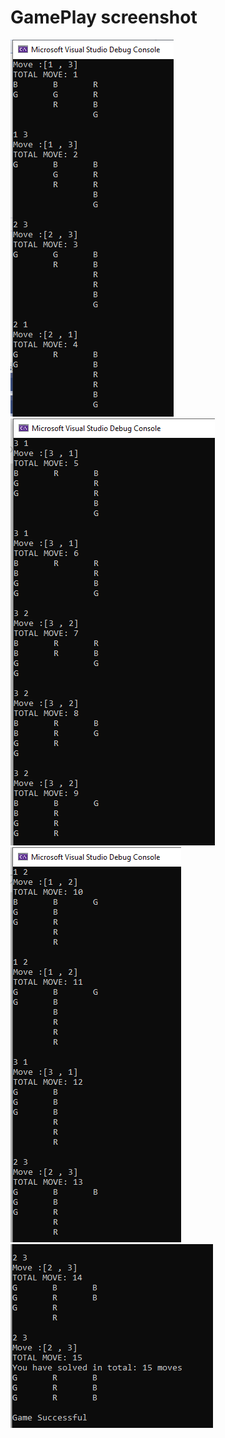 # GamePlay screenshot
![Game Play Image 1](https://github.com/rasel3780/Simple-Console-game-using-cSharp/blob/main/ColorMathcingGame/images/1.png)</br>
![Game Play Image 2](https://github.com/rasel3780/Simple-Console-game-using-cSharp/blob/main/ColorMathcingGame/images/2.png)</br>
![Game Play Image 3](https://github.com/rasel3780/Simple-Console-game-using-cSharp/blob/main/ColorMathcingGame/images/3.png)</br>
![Game Play Image 4](https://github.com/rasel3780/Simple-Console-game-using-cSharp/blob/main/ColorMathcingGame/images/4.png)</br>
